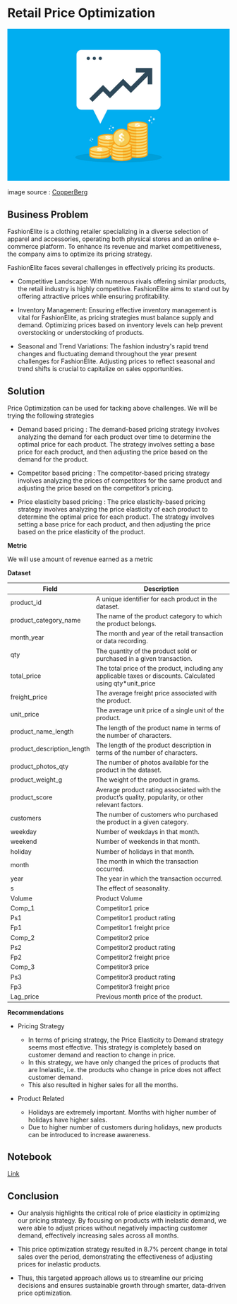 # Retail Price Optimization
<img src="./priceOptim.jpg">

image source : [CopperBerg](https://www.google.com/url?sa=i&url=https%3A%2F%2Fwww.copperberg.com%2Fprice-optimization-a-data-driven-approach-part-2%2F&psig=AOvVaw2sY-RSqEemZWMp_vapOYHX&ust=1727177444712000&source=images&cd=vfe&opi=89978449&ved=0CBQQjRxqFwoTCND0y8L72IgDFQAAAAAdAAAAABAP)
## **Business Problem**

FashionElite is a clothing retailer specializing in a diverse selection of apparel and accessories, operating both physical stores and an online e-commerce platform. To enhance its revenue and market competitiveness, the company aims to optimize its pricing strategy.

FashionElite faces several challenges in effectively pricing its products.

- Competitive Landscape: With numerous rivals offering similar products, the retail industry is highly competitive. FashionElite aims to stand out by offering attractive prices while ensuring profitability.

- Inventory Management: Ensuring effective inventory management is vital for FashionElite, as pricing strategies must balance supply and demand. Optimizing prices based on inventory levels can help prevent overstocking or understocking of products.

- Seasonal and Trend Variations: The fashion industry's rapid trend changes and fluctuating demand throughout the year present challenges for FashionElite. Adjusting prices to reflect seasonal and trend shifts is crucial to capitalize on sales opportunities.

## **Solution**

Price Optimization can be used for tacking above challenges. We will be trying the following strategies

- Demand based pricing : The demand-based pricing strategy involves analyzing the demand for each product over time
to determine the optimal price for each product. The strategy involves setting a base
price for each product, and then adjusting the price based on the demand for the product.

- Competitor based pricing : The competitor-based pricing strategy involves analyzing the prices of competitors for
the same product and adjusting the price based on the competitor’s pricing.

- Price elasticity based pricing : The price elasticity-based pricing strategy involves analyzing the price elasticity of
each product to determine the optimal price for each product. The strategy involves
setting a base price for each product, and then adjusting the price based on the
price elasticity of the product.

**Metric**

We will use amount of revenue earned as a metric

**Dataset**

| Field                      | Description                                                                                   |
|----------------------------|-----------------------------------------------------------------------------------------------|
| product_id                 | A unique identifier for each product in the dataset.                                          |
| product_category_name      | The name of the product category to which the product belongs.                                |
| month_year                 | The month and year of the retail transaction or data recording.                                |
| qty                        | The quantity of the product sold or purchased in a given transaction.                          |
| total_price                | The total price of the product, including any applicable taxes or discounts. Calculated using qty*unit_price |
| freight_price              | The average freight price associated with the product.                                         |
| unit_price                 | The average unit price of a single unit of the product.                                        |
| product_name_length       | The length of the product name in terms of the number of characters.                           |
| product_description_length| The length of the product description in terms of the number of characters.                    |
| product_photos_qty        | The number of photos available for the product in the dataset.                                  |
| product_weight_g           | The weight of the product in grams.                                                            |
| product_score              | Average product rating associated with the product’s quality, popularity, or other relevant factors. |
| customers                  | The number of customers who purchased the product in a given category.                          |
| weekday                    | Number of weekdays in that month.                                                              |
| weekend                    | Number of weekends in that month.                                                              |
| holiday                    | Number of holidays in that month.                                                              |
| month                      | The month in which the transaction occurred.                                                   |
| year                       | The year in which the transaction occurred.                                                    |
| s                          | The effect of seasonality.                                                                     |
| Volume                     | Product Volume                                                                                 |
| Comp_1                     | Competitor1 price                                                                             |
| Ps1                        | Competitor1 product rating                                                                    |
| Fp1                        | Competitor1 freight price                                                                     |
| Comp_2                     | Competitor2 price                                                                             |
| Ps2                        | Competitor2 product rating                                                                    |
| Fp2                        | Competitor2 freight price                                                                     |
| Comp_3                     | Competitor3 price                                                                             |
| Ps3                        | Competitor3 product rating                                                                    |
| Fp3                        | Competitor3 freight price                                                                     |
| Lag_price                  | Previous month price of the product.                                                          |

**Recommendations**

- Pricing Strategy

  - In terms of pricing strategy, the Price Elasticity to Demand strategy seems most effective. This strategy is completely based on customer demand and reaction to change in price.
  - In this strategy, we have only changed the prices of products that are Inelastic, i.e. the products who change in price does not affect customer demand.
  - This also resulted in higher sales for all the months.

- Product Related

  - Holidays are extremely important. Months with higher number of holidays have higher sales.  
  - Due to higher number of customers during holidays, new products can be introduced to increase awareness.
  
## Notebook 
[Link](price_optimization.ipynb)

## **Conclusion**

- Our analysis highlights the critical role of price elasticity in optimizing our pricing strategy. By focusing on products with inelastic demand, we were able to adjust prices without negatively impacting customer demand, effectively increasing sales across all months.
  
- This price optimization strategy resulted in 8.7% percent change in total sales over the period, demonstrating the effectiveness of adjusting prices for inelastic products.
  
- Thus, this targeted approach allows us to streamline our pricing decisions and ensures sustainable growth through smarter, data-driven price optimization.
